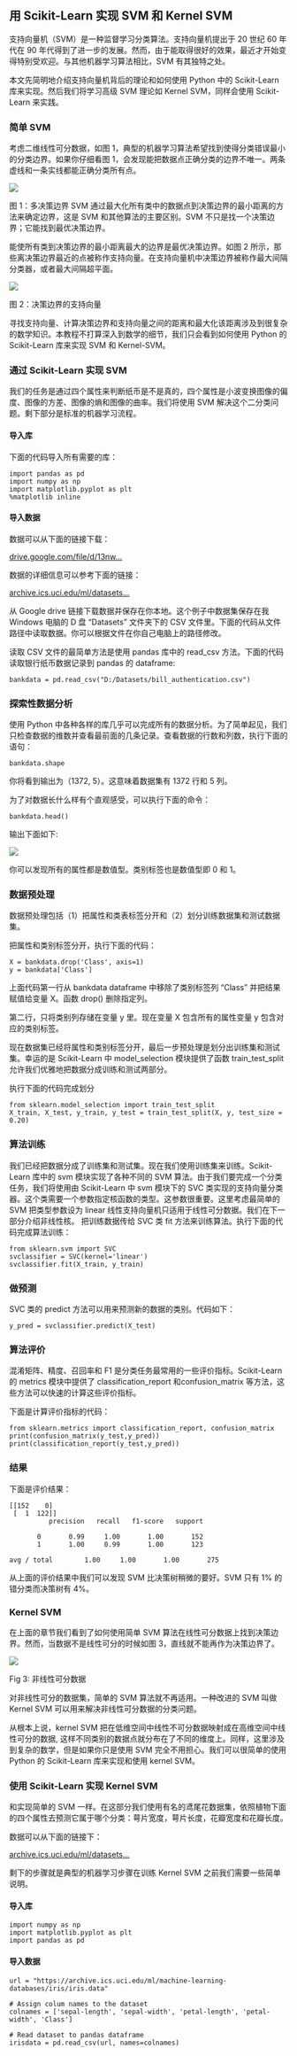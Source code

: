 ## 用 Scikit-Learn 实现 SVM 和 Kernel SVM

支持向量机（SVM）是一种监督学习分类算法。支持向量机提出于 20 世纪 60 年代在 90 年代得到了进一步的发展。然而，由于能取得很好的效果，最近才开始变得特别受欢迎。与其他机器学习算法相比，SVM 有其独特之处。


本文先简明地介绍支持向量机背后的理论和如何使用 Python 中的 Scikit-Learn 库来实现。然后我们将学习高级 SVM 理论如 Kernel SVM，同样会使用 Scikit-Learn 来实践。




### 简单 SVM

考虑二维线性可分数据，如图 1，典型的机器学习算法希望找到使得分类错误最小的分类边界。如果你仔细看图 1，会发现能把数据点正确分类的边界不唯一。两条虚线和一条实线都能正确分类所有点。


![](https://user-gold-cdn.xitu.io/2018/8/24/1656b52b11b94056?imageslim)



图 1：多决策边界
SVM 通过最大化所有类中的数据点到决策边界的最小距离的方法来确定边界，这是 SVM 和其他算法的主要区别。SVM 不只是找一个决策边界；它能找到最优决策边界。

能使所有类到决策边界的最小距离最大的边界是最优决策边界。如图 2 所示，那些离决策边界最近的点被称作支持向量。在支持向量机中决策边界被称作最大间隔分类器，或者最大间隔超平面。


![](https://user-gold-cdn.xitu.io/2018/8/24/1656b52b13a9809c?imageslim)


图 2：决策边界的支持向量

寻找支持向量、计算决策边界和支持向量之间的距离和最大化该距离涉及到很复杂的数学知识。本教程不打算深入到数学的细节，我们只会看到如何使用 Python 的 Scikit-Learn 库来实现 SVM 和 Kernel-SVM。


### 通过 Scikit-Learn 实现 SVM



我们的任务是通过四个属性来判断纸币是不是真的，四个属性是小波变换图像的偏度、图像的方差、图像的熵和图像的曲率。我们将使用 SVM 解决这个二分类问题。剩下部分是标准的机器学习流程。

#### 导入库

下面的代码导入所有需要的库：


    import pandas as pd
    import numpy as np
    import matplotlib.pyplot as plt
    %matplotlib inline


#### 导入数据


数据可以从下面的链接下载：

[drive.google.com/file/d/13nw…](https://link.juejin.im/?target=https%3A%2F%2Fdrive.google.com%2Ffile%2Fd%2F13nw-uRXPY8XIZQxKRNZ3yYlho-CYm_Qt%2Fview)

数据的详细信息可以参考下面的链接：

[archive.ics.uci.edu/ml/datasets…](https://link.juejin.im/?target=https%3A%2F%2Farchive.ics.uci.edu%2Fml%2Fdatasets%2Fbanknote%2Bauthentication)

从 Google drive 链接下载数据并保存在你本地。这个例子中数据集保存在我 Windows 电脑的 D 盘 “Datasets” 文件夹下的 CSV 文件里。下面的代码从文件路径中读取数据。你可以根据文件在你自己电脑上的路径修改。

读取 CSV 文件的最简单方法是使用 pandas 库中的 read_csv 方法。下面的代码读取银行纸币数据记录到 pandas 的  dataframe:


    bankdata = pd.read_csv("D:/Datasets/bill_authentication.csv")


### 探索性数据分析
使用 Python 中各种各样的库几乎可以完成所有的数据分析。为了简单起见，我们只检查数据的维数并查看最前面的几条记录。查看数据的行数和列数，执行下面的语句：


    bankdata.shape


你将看到输出为（1372, 5）。这意味着数据集有 1372 行和 5 列。

为了对数据长什么样有个直观感受，可以执行下面的命令：

    bankdata.head()

输出下面如下:

![](https://user-gold-cdn.xitu.io/2018/8/24/1656b52aa327b0f8?imageslim)

你可以发现所有的属性都是数值型。类别标签也是数值型即 0 和 1。


### 数据预处理
数据预处理包括（1）把属性和类表标签分开和（2）划分训练数据集和测试数据集。

把属性和类别标签分开，执行下面的代码：

    X = bankdata.drop('Class', axis=1)
    y = bankdata['Class']


上面代码第一行从 bankdata dataframe 中移除了类别标签列 “Class” 并把结果赋值给变量 X。函数 drop() 删除指定列。

第二行，只将类别列存储在变量 y 里。现在变量 X 包含所有的属性变量 y 包含对应的类别标签。

现在数据集已经将属性和类别标签分开，最后一步预处理是划分出训练集和测试集。幸运的是 Scikit-Learn 中 model_selection 模块提供了函数 train_test_split 允许我们优雅地把数据分成训练和测试两部分。

执行下面的代码完成划分

    from sklearn.model_selection import train_test_split
    X_train, X_test, y_train, y_test = train_test_split(X, y, test_size = 0.20)


### 算法训练

我们已经把数据分成了训练集和测试集。现在我们使用训练集来训练。Scikit-Learn 库中的 svm 模块实现了各种不同的 SVM 算法。由于我们要完成一个分类任务，我们将使用由 Scikit-Learn 中 svm 模块下的 SVC 类实现的支持向量分类器。这个类需要一个参数指定核函数的类型。这参数很重要。这里考虑最简单的 SVM 把类型参数设为 linear 线性支持向量机只适用于线性可分数据。我们在下一部分介绍非线性核。
把训练数据传给 SVC 类 fit 方法来训练算法。执行下面的代码完成算法训练：


    from sklearn.svm import SVC
    svclassifier = SVC(kernel='linear')
    svclassifier.fit(X_train, y_train)

### 做预测

SVC 类的 predict 方法可以用来预测新的数据的类别。代码如下：

    y_pred = svclassifier.predict(X_test)


### 算法评价

混淆矩阵、精度、召回率和 F1 是分类任务最常用的一些评价指标。Scikit-Learn 的 metrics 模块中提供了 classification_report 和confusion_matrix 等方法，这些方法可以快速的计算这些评价指标。


下面是计算评价指标的代码：

    from sklearn.metrics import classification_report, confusion_matrix
    print(confusion_matrix(y_test,y_pred))
    print(classification_report(y_test,y_pred))


### 结果

下面是评价结果：

    [[152    0]
     [  1  122]]
              precision   recall   f1-score   support

           0       0.99     1.00       1.00       152
           1       1.00     0.99       1.00       123

    avg / total        1.00     1.00       1.00       275


从上面的评价结果中我们可以发现 SVM 比决策树稍微的要好。SVM 只有 1% 的错分类而决策树有 4%。

### Kernel SVM
在上面的章节我们看到了如何使用简单 SVM 算法在线性可分数据上找到决策边界。然而，当数据不是线性可分的时候如图 3，直线就不能再作为决策边界了。

![](https://user-gold-cdn.xitu.io/2018/8/24/1656b52b13c53a83?imageslim)


Fig 3: 非线性可分数据

对非线性可分的数据集，简单的 SVM 算法就不再适用。一种改进的 SVM 叫做 Kernel SVM 可以用来解决非线性可分数据的分类问题。

从根本上说，kernel SVM 把在低维空间中线性不可分数据映射成在高维空间中线性可分的数据, 这样不同类别的数据点就分布在了不同的维度上。同样，这里涉及到复杂的数学，但是如果你只是使用 SVM 完全不用担心。我们可以很简单的使用 Python 的 Scikit-Learn 库来实现和使用 kernel SVM。


### 使用 Scikit-Learn 实现 Kernel SVM


和实现简单的 SVM 一样。在这部分我们使用有名的鸢尾花数据集，依照植物下面的四个属性去预测它属于哪个分类：萼片宽度，萼片长度，花瓣宽度和花瓣长度。

数据可以从下面的链接下：

[archive.ics.uci.edu/ml/datasets…](https://link.juejin.im/?target=https%3A%2F%2Farchive.ics.uci.edu%2Fml%2Fdatasets%2Firis4)

剩下的步骤就是典型的机器学习步骤在训练 Kernel SVM 之前我们需要一些简单说明。

#### 导入库

    import numpy as np
    import matplotlib.pyplot as plt
    import pandas as pd

#### 导入数据

    url = "https://archive.ics.uci.edu/ml/machine-learning-databases/iris/iris.data"

    # Assign colum names to the dataset
    colnames = ['sepal-length', 'sepal-width', 'petal-length', 'petal-width', 'Class']

    # Read dataset to pandas dataframe
    irisdata = pd.read_csv(url, names=colnames)